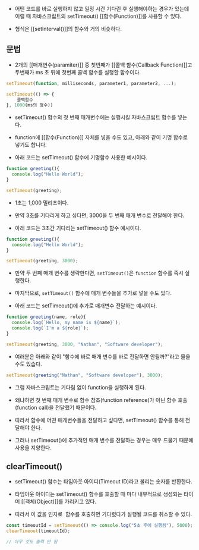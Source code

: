 - 어떤 코드를 바로 실행하지 않고 일정 시간  기다린 후 실행해야하는 경우가 있는데 이럴 때 자바스크립트의 setTimeout() [[함수(Function)]]를 사용할 수 있다.

- 형식은 [[setInterval()]]의 함수와 거의 비슷하다.

## 문법

- 2개의 [[매개변수(paramiter)]] 중 첫번째가 [[콜백 함수(Callback Function)]]고 두번째가 ms 초 뒤에 첫번째 콜백 함수를 실행할 함수이다.

```js
setTimeout(function, milliseconds, parameter1, parameter2, ...);
```

```js
setTimeout(() => {
	콜백함수
}, 1000(ms의 정수))
```

- setTimeout() 함수의 첫 번째 매개변수에는 실행시킬 자바스크립트 함수를 넣는다. 
- function에 [[함수(Function)]] 자체를 넣을 수도 있고, 아래와 같이 기명 함수로 넣기도 합니다.

- 아래 코드는 setTimeout() 함수에 기명함수 사용한 예시이다.

```js
function greeting(){
  console.log("Hello World");
}

setTimeout(greeting);
```

- 1초는 1,000 밀리초이다.
- 만약 3초를 기다리게 하고 싶다면, 3000을 두 번째 매개 변수로 전달해야 한다.

- 아래 코드는 3초간 기다리는 setTimeout() 함수 예시이다.

```js
function greeting(){
  console.log("Hello World");
}

setTimeout(greeting, 3000);
```

- 만약 두 번째 매개 변수를 생략한다면, `setTimeout()`은 `function` 함수를 즉시 실행한다.
- 마지막으로, `setTimeout()` 함수에 매개 변수들을 추가로 넣을 수도 있다.

- 아래 코드는 setTimeout()에 추가로 매개변수 전달하는 예시이다.

```js
function greeting(name, role){
  console.log(`Hello, my name is ${name}`);
  console.log(`I'm a ${role}`);
}

setTimeout(greeting, 3000, "Nathan", "Software developer");
```

- 여러분은 아래와 같이 "함수에 바로 매개 변수를 바로 전달하면 안될까?"라고 물을 수도 있습다.

```js
setTimeout(greeting("Nathan", "Software developer"), 3000);
```

- 그럼 자바스크립트는 기다림 없이 function을 실행하게 된다.
- 왜냐하면 첫 번째 매개 변수로 함수 참조(function reference)가 아닌 함수 호출(function call)을 전달했기 때문이다.

- 따라서 함수에 어떤 매개변수들을 전달하고 싶다면, setTimeout() 함수를 통해 전달해야 한다.
- 그러나 setTimeout()에 추가적인 매개 변수를 전달하는 경우는 매우 드물기 때문에 사용을 지양한다.
## clearTimeout()
 
- setTimeout() 함수는 타임아웃 아이디(Timeout ID)라고 불리는 숫자를 반환한다.
- 타임아웃 아이디는 setTimeout() 함수를 호출할 때 마다 내부적으로 생성되는 타이머 [[객체(Object)]]를 가리키고 있다.

- 따라서 이 값을 인자로  함수를 호출하면 기다렸다가 실행될 코드를 취소할 수 있다.

```js
const timeoutId = setTimeout(() => console.log("5초 후에 실행됨"), 5000);
clearTimeout(timeoutId);

// 아무 것도 출력 안 됨
```
